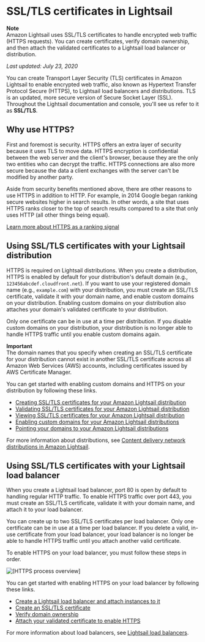 # SSL/TLS certificates in Lightsail<a name="understanding-tls-ssl-certificates-in-lightsail-https"></a>

**Note**  
Amazon Lightsail uses SSL/TLS certificates to handle encrypted web traffic \(HTTPS requests\)\. You can create certificates, verify domain ownership, and then attach the validated certificates to a Lightsail load balancer or distribution\.

 *Last updated: July 23, 2020* 

You can create Transport Layer Security \(TLS\) certificates in Amazon Lightsail to enable encrypted web traffic, also known as Hypertext Transfer Protocol Secure \(HTTPS\), to Lightsail load balancers and distributions\. TLS is an updated, more secure version of Secure Socket Layer \(SSL\)\. Throughout the Lightsail documentation and console, you'll see us refer to it as **SSL/TLS**\.

## Why use HTTPS?<a name="why-use-https"></a>

First and foremost is security\. HTTPS offers an extra layer of security because it uses TLS to move data\. HTTPS encryption is confidential between the web server and the client's browser, because they are the only two entities who can decrypt the traffic\. HTTPS connections are also more secure because the data a client exchanges with the server can't be modified by another party\.

Aside from security benefits mentioned above, there are other reasons to use HTTPS in addition to HTTP\. For example, in 2014 Google began ranking secure websites higher in search results\. In other words, a site that uses HTTPS ranks closer to the top of search results compared to a site that only uses HTTP \(all other things being equal\)\.

 [Learn more about HTTPS as a ranking signal](https://webmasters.googleblog.com/2014/08/https-as-ranking-signal.html) 

## Using SSL/TLS certificates with your Lightsail distribution<a name="using-ssl-tls-with-distribution"></a>

HTTPS is required on Lightsail distributions\. When you create a distribution, HTTPS is enabled by default for your distribution's default domain \(e\.g\., `123456abcdef.cloudfront.net`\)\. If you want to use your registered domain name \(e\.g\., `example.com`\) with your distribution, you must create an SSL/TLS certificate, validate it with your domain name, and enable custom domains on your distribution\. Enabling custom domains on your distribution also attaches your domain's validated certificate to your distribution\.

Only one certificate can be in use at a time per distribution\. If you disable custom domains on your distribution, your distribution is no longer able to handle HTTPS traffic until you enable custom domains again\.

**Important**  
The domain names that you specify when creating an SSL/TLS certificate for your distribution cannot exist in another SSL/TLS certificate across all Amazon Web Services \(AWS\) accounts, including certificates issued by AWS Certificate Manager\.

You can get started with enabling custom domains and HTTPS on your distribution by following these links\.
+ [Creating SSL/TLS certificates for your Amazon Lightsail distribution](amazon-lightsail-create-a-distribution-certificate.md)
+ [Validating SSL/TLS certificates for your Amazon Lightsail distribution](amazon-lightsail-validating-a-distribution-certificate.md)
+ [Viewing SSL/TLS certificates for your Amazon Lightsail distribution](amazon-lightsail-viewing-distribution-certificates.md)
+ [Enabling custom domains for your Amazon Lightsail distributions](amazon-lightsail-enabling-distribution-custom-domains.md)
+ [Pointing your domains to your Amazon Lightsail distributions](amazon-lightsail-point-domain-to-distribution.md)

For more information about distributions, see [Content delivery network distributions in Amazon Lightsail](amazon-lightsail-content-delivery-network-distributions.md)\.

## Using SSL/TLS certificates with your Lightsail load balancer<a name="using-ssl-tls-with-load-balancer"></a>

When you create a Lightsail load balancer, port 80 is open by default to handling regular HTTP traffic\. To enable HTTPS traffic over port 443, you must create an SSL/TLS certificate, validate it with your domain name, and attach it to your load balancer\.

You can create up to two SSL/TLS certificates per load balancer\. Only one certificate can be in use at a time per load balancer\. If you delete a valid, in\-use certificate from your load balancer, your load balancer is no longer be able to handle HTTPS traffic until you attach another valid certificate\.

To enable HTTPS on your load balancer, you must follow these steps in order\.

![\[HTTPS process overview\]](https://d9yljz1nd5001.cloudfront.net/en_us/c61ab0669fef62b2778d591e8e619b4d/images/create-https-load-balancer-process-summary.png)

You can get started with enabling HTTPS on your load balancer by following these links\.
+  [Create a Lightsail load balancer and attach instances to it](create-lightsail-load-balancer-and-attach-lightsail-instances.md) 
+  [Create an SSL/TLS certificate](create-tls-ssl-certificate-and-attach-to-lightsail-load-balancer-https.md) 
+  [Verify domain ownership](verify-tls-ssl-certificate-using-dns-cname-https.md) 
+  [Attach your validated certificate to enable HTTPS](attach-validated-certificate-to-load-balancer.md) 

For more information about load balancers, see [Lightsail load balancers](understanding-lightsail-load-balancers.md)\.